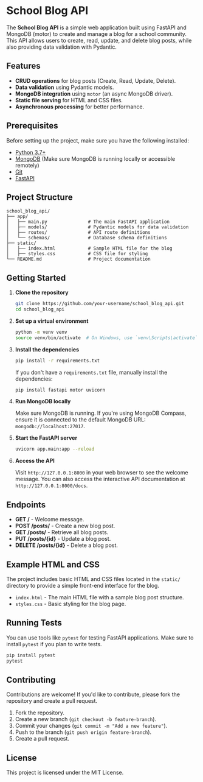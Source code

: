 
# School Blog API

The **School Blog API** is a simple web application built using FastAPI and MongoDB (motor) to create and manage a blog for a school community. This API allows users to create, read, update, and delete blog posts, while also providing data validation with Pydantic.

## Features

- **CRUD operations** for blog posts (Create, Read, Update, Delete).
- **Data validation** using Pydantic models.
- **MongoDB integration** using `motor` (an async MongoDB driver).
- **Static file serving** for HTML and CSS files.
- **Asynchronous processing** for better performance.

## Prerequisites

Before setting up the project, make sure you have the following installed:

- [Python 3.7+](https://www.python.org/downloads/)
- [MongoDB](https://www.mongodb.com/try/download/community) (Make sure MongoDB is running locally or accessible remotely)
- [Git](https://git-scm.com/)
- [FastAPI](https://fastapi.tiangolo.com/)

## Project Structure

```
school_blog_api/
├── app/
│   ├── main.py               # The main FastAPI application
│   ├── models/               # Pydantic models for data validation
│   ├── routes/               # API route definitions
│   └── schemas/              # Database schema definitions
├── static/
│   ├── index.html            # Sample HTML file for the blog
│   ├── styles.css            # CSS file for styling
└── README.md                 # Project documentation
```

## Getting Started

1. **Clone the repository**

   ```bash
   git clone https://github.com/your-username/school_blog_api.git
   cd school_blog_api
   ```

2. **Set up a virtual environment**

   ```bash
   python -m venv venv
   source venv/bin/activate  # On Windows, use `venv\Scripts\activate`
   ```

3. **Install the dependencies**

   ```bash
   pip install -r requirements.txt
   ```

   If you don't have a `requirements.txt` file, manually install the dependencies:

   ```bash
   pip install fastapi motor uvicorn
   ```

4. **Run MongoDB locally**

   Make sure MongoDB is running. If you're using MongoDB Compass, ensure it is connected to the default MongoDB URL: `mongodb://localhost:27017`.

5. **Start the FastAPI server**

   ```bash
   uvicorn app.main:app --reload
   ```

6. **Access the API**

   Visit `http://127.0.0.1:8000` in your web browser to see the welcome message. You can also access the interactive API documentation at `http://127.0.0.1:8000/docs`.

## Endpoints

- **GET /** - Welcome message.
- **POST /posts/** - Create a new blog post.
- **GET /posts/** - Retrieve all blog posts.
- **PUT /posts/{id}** - Update a blog post.
- **DELETE /posts/{id}** - Delete a blog post.

## Example HTML and CSS

The project includes basic HTML and CSS files located in the `static/` directory to provide a simple front-end interface for the blog.

- `index.html` - The main HTML file with a sample blog post structure.
- `styles.css` - Basic styling for the blog page.

## Running Tests

You can use tools like `pytest` for testing FastAPI applications. Make sure to install `pytest` if you plan to write tests.

```bash
pip install pytest
pytest
```

## Contributing

Contributions are welcome! If you'd like to contribute, please fork the repository and create a pull request.

1. Fork the repository.
2. Create a new branch (`git checkout -b feature-branch`).
3. Commit your changes (`git commit -m "Add a new feature"`).
4. Push to the branch (`git push origin feature-branch`).
5. Create a pull request.

## License

This project is licensed under the MIT License.
